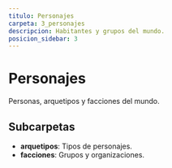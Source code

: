 ```yaml
---
titulo: Personajes
carpeta: 3_personajes
descripcion: Habitantes y grupos del mundo.
posicion_sidebar: 3
---
```


# Personajes

Personas, arquetipos y facciones del mundo.

## Subcarpetas
- **arquetipos**: Tipos de personajes.
- **facciones**: Grupos y organizaciones. 